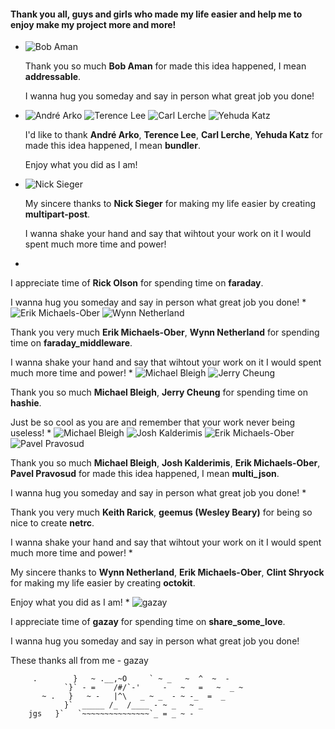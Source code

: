 #### Thank you all, guys and girls who made my life easier and help me to enjoy make my project more and more!

*
    ![Bob Aman](https://secure.gravatar.com/avatar/56ee28134dd0776825445e3551979b14?d=https://a248.e.akamai.net/assets.github.com%2Fimages%2Fgravatars%2Fgravatar-user-420.png)


   Thank you so much **Bob Aman**
   for made this idea happened, I mean **addressable**.

   I wanna hug you someday and say in person what great job you done!
*
    ![André Arko](https://secure.gravatar.com/avatar/4c3ed917e59156a36212d48155831482?d=https://a248.e.akamai.net/assets.github.com%2Fimages%2Fgravatars%2Fgravatar-user-420.png) ![Terence Lee](https://secure.gravatar.com/avatar/efb7c66871043330ce1310a9bdd0aaf6?d=https://a248.e.akamai.net/assets.github.com%2Fimages%2Fgravatars%2Fgravatar-user-420.png) ![Carl Lerche](https://secure.gravatar.com/avatar/da5274b27cc6c0f505495bf5d504575d?d=https://a248.e.akamai.net/assets.github.com%2Fimages%2Fgravatars%2Fgravatar-user-420.png) ![Yehuda Katz](https://secure.gravatar.com/avatar/428167a3ec72235ba971162924492609?d=https://a248.e.akamai.net/assets.github.com%2Fimages%2Fgravatars%2Fgravatar-user-420.png)


   I'd like to thank **André Arko**, **Terence Lee**, **Carl Lerche**, **Yehuda Katz**
   for made this idea happened, I mean **bundler**.

   Enjoy what you did as I am!
*
    ![Nick Sieger](https://secure.gravatar.com/avatar/526d60de6472502bb570a9df2842b33b?d=https://a248.e.akamai.net/assets.github.com%2Fimages%2Fgravatars%2Fgravatar-user-420.png)


   My sincere thanks to **Nick Sieger**
   for making my life easier by creating **multipart-post**.

   I wanna shake your hand and say that wihtout your work on it I would spent much more time and power!
*

   I appreciate time of **Rick Olson**
   for spending time on **faraday**.

   I wanna hug you someday and say in person what great job you done!
*
    ![Erik Michaels-Ober](https://secure.gravatar.com/avatar/1f74b13f1e5c6c69cb5d7fbaabb1e2cb?d=https://a248.e.akamai.net/assets.github.com%2Fimages%2Fgravatars%2Fgravatar-user-420.png) ![Wynn Netherland](https://secure.gravatar.com/avatar/7e19cd5486b5d6dc1ef90e671ba52ae0?d=https://a248.e.akamai.net/assets.github.com%2Fimages%2Fgravatars%2Fgravatar-user-420.png)


   Thank you very much **Erik Michaels-Ober**, **Wynn Netherland**
   for spending time on **faraday_middleware**.

   I wanna shake your hand and say that wihtout your work on it I would spent much more time and power!
*
    ![Michael Bleigh](https://secure.gravatar.com/avatar/69dc78b59ef008c58e6e842f9f3e0624?d=https://a248.e.akamai.net/assets.github.com%2Fimages%2Fgravatars%2Fgravatar-user-420.png) ![Jerry Cheung](https://secure.gravatar.com/avatar/acd4b5803e806bf0ed70299f15cd6d18?d=https://a248.e.akamai.net/assets.github.com%2Fimages%2Fgravatars%2Fgravatar-user-420.png)


   Thank you so much **Michael Bleigh**, **Jerry Cheung**
   for spending time on **hashie**.

   Just be so cool as you are and remember that your work never being useless!
*
    ![Michael Bleigh](https://secure.gravatar.com/avatar/69dc78b59ef008c58e6e842f9f3e0624?d=https://a248.e.akamai.net/assets.github.com%2Fimages%2Fgravatars%2Fgravatar-user-420.png) ![Josh Kalderimis](https://secure.gravatar.com/avatar/21b21efe14359ec323f9a70464b91e39?d=https://a248.e.akamai.net/assets.github.com%2Fimages%2Fgravatars%2Fgravatar-user-420.png) ![Erik Michaels-Ober](https://secure.gravatar.com/avatar/1f74b13f1e5c6c69cb5d7fbaabb1e2cb?d=https://a248.e.akamai.net/assets.github.com%2Fimages%2Fgravatars%2Fgravatar-user-420.png) ![Pavel Pravosud](https://secure.gravatar.com/avatar/df08a0889bad0229c372f702976a3da6?d=https://a248.e.akamai.net/assets.github.com%2Fimages%2Fgravatars%2Fgravatar-user-420.png)


   Thank you so much **Michael Bleigh**, **Josh Kalderimis**, **Erik Michaels-Ober**, **Pavel Pravosud**
   for made this idea happened, I mean **multi_json**.

   I wanna hug you someday and say in person what great job you done!
*

   Thank you very much **Keith Rarick**, **geemus (Wesley Beary)**
   for being so nice to create **netrc**.

   I wanna shake your hand and say that wihtout your work on it I would spent much more time and power!
*

   My sincere thanks to **Wynn Netherland**, **Erik Michaels-Ober**, **Clint Shryock**
   for making my life easier by creating **octokit**.

   Enjoy what you did as I am!
*
    ![gazay](https://secure.gravatar.com/avatar/d52cc558a29696bb722492259f3f52de?d=https://a248.e.akamai.net/assets.github.com%2Fimages%2Fgravatars%2Fgravatar-user-420.png)


   I appreciate time of **gazay**
   for spending time on **share_some_love**.

   I wanna hug you someday and say in person what great job you done!


These thanks all from me - gazay

         .        }   ~ .__,~O     ` ~ _   ~  ^  ~  -
                `}` - =    /#/`-'     -   ~   =   ~  _ ~
           ~ .   }   ~ -   |^\   _ ~ _  - ~ -_  =  _
                }`  _____ /_  /____ - ~ _   ~ _
        jgs   }`   `~~~~~~~~~~~~~~~`_ = _ ~ -


